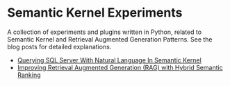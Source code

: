 # Semantic Kernel Experiments

A collection of experiments and plugins written in Python, related to Semantic Kernel and Retrieval Augmented Generation Patterns. See the blog posts for detailed explanations.

- [Querying SQL Server With Natural Language In Semantic Kernel](https://www.benconstable.dev/posts/querying-sql-server-with-natural-language-in-semantic-kernel/)
- [Improving Retrieval Augmented Generation (RAG) with Hybrid Semantic Ranking](https://www.benconstable.dev/posts/improving-retrieval-augmented-generation-with-hybrid-semantic-ranking/)